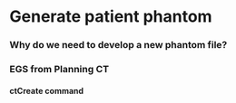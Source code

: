 # Generate patient phantom 

### Why do we need to develop a new phantom file? 

### EGS from Planning CT

#### ctCreate command
